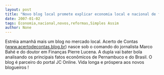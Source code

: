 ```yaml
---
layout: post
title: "Novo blog local promete explicar economia local e nacional de forma simples"
date: 2007-01-02
tags: Economia,nacional,novos,reformas,Simples Assim
author: None
---
```

Estréia amanhã mais um blog no mercado local. Acerto de Contas (www.acertodecontas.blog.br) nasce sob o comando do jornalista Marco Bahé e do doutor em Finanças Pierre Lucena. A dupla vai bater bola analisando os principais fatos econômicos de Pernambuco e do Brasil. O blog é parceiro do portal JC Online.
Vida longa e próspera aos novos blogueiros ! 